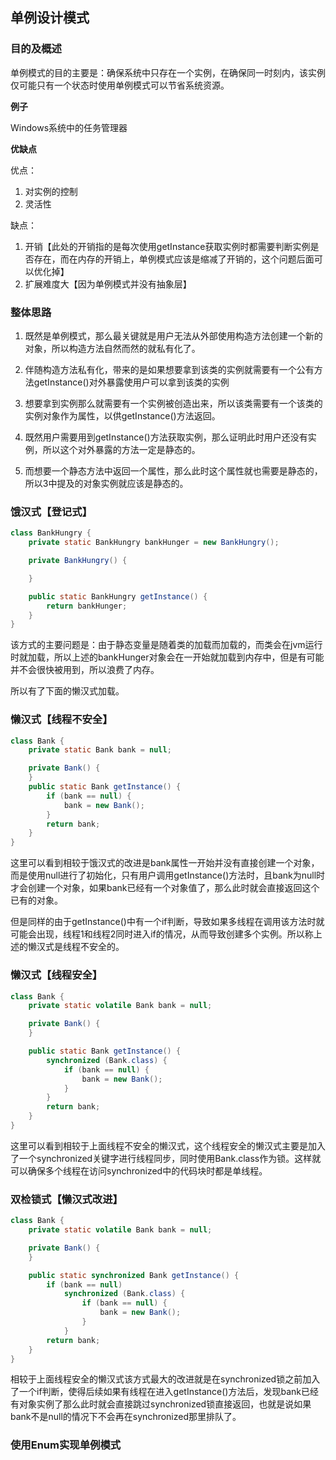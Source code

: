 ## 单例设计模式

### 目的及概述

单例模式的目的主要是：确保系统中只存在一个实例，在确保同一时刻内，该实例仅可能只有一个状态时使用单例模式可以节省系统资源。

**例子**

Windows系统中的任务管理器

**优缺点**

优点：

1. 对实例的控制
2. 灵活性

缺点：

1. 开销【此处的开销指的是每次使用getInstance获取实例时都需要判断实例是否存在，而在内存的开销上，单例模式应该是缩减了开销的，这个问题后面可以优化掉】
2. 扩展难度大【因为单例模式并没有抽象层】

### 整体思路

1. 既然是单例模式，那么最关键就是用户无法从外部使用构造方法创建一个新的对象，所以构造方法自然而然的就私有化了。

2. 伴随构造方法私有化，带来的是如果想要拿到该类的实例就需要有一个公有方法getInstance()对外暴露使用户可以拿到该类的实例
3. 想要拿到实例那么就需要有一个实例被创造出来，所以该类需要有一个该类的实例对象作为属性，以供getInstance()方法返回。
4. 既然用户需要用到getInstance()方法获取实例，那么证明此时用户还没有实例，所以这个对外暴露的方法一定是静态的。
5. 而想要一个静态方法中返回一个属性，那么此时这个属性就也需要是静态的，所以3中提及的对象实例就应该是静态的。

### 饿汉式【登记式】

```java
class BankHungry {
    private static BankHungry bankHunger = new BankHungry();

    private BankHungry() {

    }

    public static BankHungry getInstance() {
        return bankHunger;
    }
}
```

该方式的主要问题是：由于静态变量是随着类的加载而加载的，而类会在jvm运行时就加载，所以上述的bankHunger对象会在一开始就加载到内存中，但是有可能并不会很快被用到，所以浪费了内存。

所以有了下面的懒汉式加载。

### 懒汉式【线程不安全】

```java
class Bank {
    private static Bank bank = null;

    private Bank() {
    }
    public static Bank getInstance() {
        if (bank == null) {
            bank = new Bank();
        }
        return bank;
    }
}
```

这里可以看到相较于饿汉式的改进是bank属性一开始并没有直接创建一个对象，而是使用null进行了初始化，只有用户调用getInstance()方法时，且bank为null时才会创建一个对象，如果bank已经有一个对象值了，那么此时就会直接返回这个已有的对象。

但是同样的由于getInstance()中有一个if判断，导致如果多线程在调用该方法时就可能会出现，线程1和线程2同时进入if的情况，从而导致创建多个实例。所以称上述的懒汉式是线程不安全的。

### 懒汉式【线程安全】

```java
class Bank {
    private static volatile Bank bank = null;

    private Bank() {
    }

    public static Bank getInstance() {
        synchronized (Bank.class) {
            if (bank == null) {
                bank = new Bank();
            }
        }
        return bank;
    }
}
```

这里可以看到相较于上面线程不安全的懒汉式，这个线程安全的懒汉式主要是加入了一个synchronized关键字进行线程同步，同时使用Bank.class作为锁。这样就可以确保多个线程在访问synchronized中的代码块时都是单线程。

### 双检锁式【懒汉式改进】

```java
class Bank {
    private static volatile Bank bank = null;

    private Bank() {
    }

    public static synchronized Bank getInstance() {
        if (bank == null)
            synchronized (Bank.class) {
                if (bank == null) {
                    bank = new Bank();
                }
            }
        return bank;
    }
}
```

相较于上面线程安全的懒汉式该方式最大的改进就是在synchronized锁之前加入了一个if判断，使得后续如果有线程在进入getInstance()方法后，发现bank已经有对象实例了那么此时就会直接跳过synchronized锁直接返回，也就是说如果bank不是null的情况下不会再在synchronized那里排队了。

### 使用Enum实现单例模式